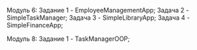 Модуль 6:
Задание 1 - EmployeeManagementApp;
Задача 2 - SimpleTaskManager;
Задача 3 - SimpleLibraryApp;
Задача 4 - SimpleFinanceApp;

Модуль 8:
Задание 1 - TaskManagerOOP;
